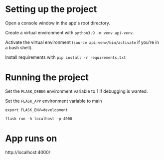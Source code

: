 # Setting up the project
Open a console window in the app's root directory.

Create a virtual environment with `python3.9 -m venv api-venv`.

Activate the virtual environment (`source api-venv/bin/activate` if you're in a bash shell).

Install requirements with `pip install -r requirements.txt`

# Running the project

Set the `FLASK_DEBUG` environment variable to 1 if debugging is wanted.

Set the `FLASK_APP` environment variable to main

`export FLASK_ENV=development`

`flask run -h localhost -p 4000`

# App runs on
http://localhost:4000/